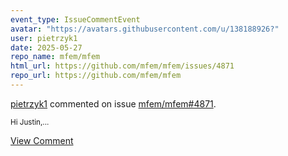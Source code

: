 ```yaml
---
event_type: IssueCommentEvent
avatar: "https://avatars.githubusercontent.com/u/138188926?"
user: pietrzyk1
date: 2025-05-27
repo_name: mfem/mfem
html_url: https://github.com/mfem/mfem/issues/4871
repo_url: https://github.com/mfem/mfem
---
```


<a href='https://github.com/pietrzyk1' target='_blank'>pietrzyk1</a> commented on issue <a href='https://github.com/mfem/mfem/issues/4871' target='_blank'>mfem/mfem#4871</a>.

<small>Hi Justin,...</small>

<a href='https://github.com/mfem/mfem/issues/4871' target='_blank'>View Comment</a>